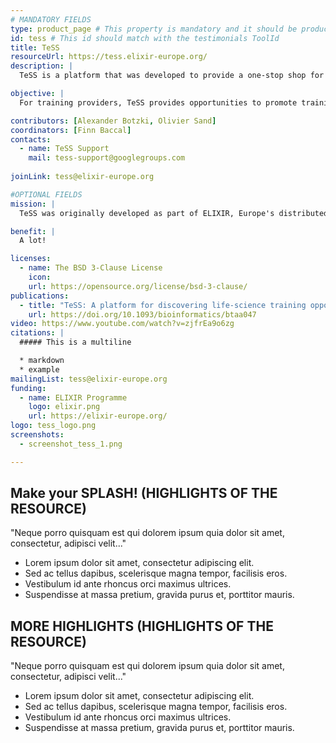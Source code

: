 ```yaml
---
# MANDATORY FIELDS
type: product_page # This property is mandatory and it should be product_page
id: tess # This id should match with the testimonials ToolId
title: TeSS
resourceUrl: https://tess.elixir-europe.org/
description: |
  TeSS is a platform that was developed to provide a one-stop shop for trainers and trainees to discover online training related information and content. 

objective: |
  For training providers, TeSS provides opportunities to promote training events and news; for trainers, the portal offers an environment for sharing materials and event information; for trainees, it offers a convenient gateway via which to identify relevant training events and resources.

contributors: [Alexander Botzki, Olivier Sand]
coordinators: [Finn Baccal]
contacts:
  - name: TeSS Support
    mail: tess-support@googlegroups.com
  
joinLink: tess@elixir-europe.org

#OPTIONAL FIELDS
mission: |
  TeSS was originally developed as part of ELIXIR, Europe's distributed infrastructure for life-science data. One of the goals of ELIXIR is to train research scientists to better use available computational infrastructures to address critical research questions. This requires access both to face-to-face training opportunities and to disparate training materials and resources, currently dispersed across Europe.

benefit: |
  A lot!

licenses:
  - name: The BSD 3-Clause License
    icon: 
    url: https://opensource.org/license/bsd-3-clause/
publications:
  - title: "TeSS: A platform for discovering life-science training opportunities"
    url: https://doi.org/10.1093/bioinformatics/btaa047
video: https://www.youtube.com/watch?v=zjfrEa9o6zg
citations: |
  ##### This is a multiline

  * markdown
  * example
mailingList: tess@elixir-europe.org
funding:
  - name: ELIXIR Programme
    logo: elixir.png
    url: https://elixir-europe.org/ 
logo: tess_logo.png
screenshots:
  - screenshot_tess_1.png

---
```


## Make your SPLASH! (HIGHLIGHTS OF THE RESOURCE)

"Neque porro quisquam est qui dolorem ipsum quia dolor sit amet, consectetur, adipisci velit..."

* Lorem ipsum dolor sit amet, consectetur adipiscing elit.
* Sed ac tellus dapibus, scelerisque magna tempor, facilisis eros.
* Vestibulum id ante rhoncus orci maximus ultrices.
* Suspendisse at massa pretium, gravida purus et, porttitor mauris.

## MORE HIGHLIGHTS (HIGHLIGHTS OF THE RESOURCE)

"Neque porro quisquam est qui dolorem ipsum quia dolor sit amet, consectetur, adipisci velit..."

* Lorem ipsum dolor sit amet, consectetur adipiscing elit.
* Sed ac tellus dapibus, scelerisque magna tempor, facilisis eros.
* Vestibulum id ante rhoncus orci maximus ultrices.
* Suspendisse at massa pretium, gravida purus et, porttitor mauris.
